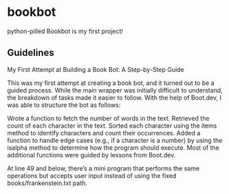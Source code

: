 # bookbot

python-pilled
Bookbot is my first project!

## Guidelines

My First Attempt at Building a Book Bot: A Step-by-Step Guide

This was my first attempt at creating a book bot, and it turned out to be a guided process. While the main wrapper was initially difficult to understand, the breakdown of tasks made it easier to follow. With the help of Boot.dev, I was able to structure the bot as follows:

Wrote a function to fetch the number of words in the text.
Retrieved the count of each character in the text.
Sorted each character using the items method to identify characters and count their occurrences.
Added a function to handle edge cases (e.g., if a character is a number) by using the isalpha method to determine how the program should execute.
Most of the additional functions were guided by lessons from Boot.dev.

At line 49 and below, there’s a mini program that performs the same operations but accepts user input instead of using the fixed books/frankenstein.txt path.
